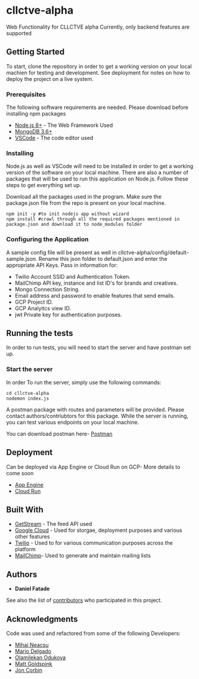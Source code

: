 # cllctve-alpha
Web Functionality for CLLCTVE alpha
Currently, only backend features are supported

## Getting Started

To start, clone the repository in order to get a working version on your local machien for testing and development. See deployment for notes on how to deploy the project on a live system.

### Prerequisites

The following software requirements are needed. Please download before installing npm packages 


* [Node.js 8+](https://nodejs.org/en/) - The Web Framework Used
* [MongoDB 3.6+](https://www.mongodb.com/download-center/community) 
* [VSCode](https://code.visualstudio.com/) - The code editor used


### Installing

Node.js as well as VSCode will need to be installed in order to get a working version of the software on your local machine. There are also a number of packages that will be used to run this application on Node.js. Follow these steps to get everything set up. 

Download all the packages used in the program. Make sure the package.json file from the repo is present on your local machine.

```
npm init -y #to init nodejs app without wizard
npm install #crawl through all the required packages mentioned in package.json and download it to node_modules folder
```

### Configuring the Application

A sample config file will be present as well in cllctve-alpha/config/default-sample.json. Rename this json folder to default.json and enter the appropriate API Keys. Pass in information for:

* Twilio Account SSID and Authentication Token.
* MailChimp API key, instance and list ID's for brands and creatives.
* Mongo Connection String.
* Email address and password to enable features that send emails.
* GCP Project ID.
* GCP Analyitcs view ID.
* jwt Private key for authentication purposes.

## Running the tests

In order to run tests, you will need to start the server and have postman set up.

### Start the server

In order To run the server, simply use the following commands:

```
cd cllctve-alpha
nodemon index.js
```

A postman package with routes and parameters will be provided. Please contact authors/contriubtors for this package. While the server is running, you can test various endpoints on your local machine.

You can download postman here- [Postman](https://www.getpostman.com/downloads/)


## Deployment

Can be deployed via App Engine or Cloud Run on GCP- More details to come soon

* [App Engine](https://cloud.google.com/appengine/)
* [Cloud Run](https://cloud.google.com/run/)


## Built With

* [GetStream](https://getstream.io/) - The feed API used
* [Google Cloud](https://cloud.google.com/) - Used for storgae, deployment purposes and various other features
* [Twilio](https://www.twilio.com/) - Used to for various communication purposes across the platform
* [MailChimp](https://mailchimp.com/)- Used to generate and maintain mailing lists


## Authors

* **Daniel Fatade** 

See also the list of [contributors](https://github.com/your/project/contributors) who participated in this project.

## Acknowledgments

Code was used and refactored from some of the following Developers:

* [Mihai Neacsu](https://github.com/mihaineacsu)
* [Mario Delgado](https://github.com/peachepe)
* [Olamilekan Odukoya](https://medium.com/@olamilekan001)
* [Matt Goldspink](https://www.codementor.io/@mattgoldspink)
* [Jon Corbin](https://blog.logrocket.com/author/joncorbin/)
